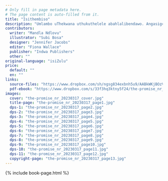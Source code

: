 ```yaml
---
# Only fill in page metadata here.
# The page content is auto-filled from it.
title: "Isithembiso"
description: "Umlambo uThekwana uthukuthelele abahlalibendawo. Angasigcina isithembiso sakhe uLifa, umsana owelusako?"
contributors:
  writer: "Mandla Ndlovu"
  illustrator: "Subi Bosa"
  designer: "Jennifer Jacobs"
  editor: "Fiona Wallace"
  publisher: "Indwa Publishers"
  other: ""
original-language: "isiZulu"
price:
  default: ""
  en: ""
links:
  source-files: "https://www.dropbox.com/sh/ngsg834exbnh5u9/AABkWKjBOzV2XGtPeNLAOsqMa?dl=0"
  pdf-ebook: "https://www.dropbox.com/s/33f3hq3ktny5f24/the-promise_nr_20230317.pdf?dl=0"
images:
  cover: "the-promise_nr_20230317_cover.jpg"
  title-page: "the-promise_nr_20230317_page1.jpg"
  dps-1: "the-promise_nr_20230317_page2.jpg"
  dps-2: "the-promise_nr_20230317_page3.jpg"
  dps-3: "the-promise_nr_20230317_page4.jpg"
  dps-4: "the-promise_nr_20230317_page5.jpg"
  dps-5: "the-promise_nr_20230317_page6.jpg"
  dps-6: "the-promise_nr_20230317_page7.jpg"
  dps-7: "the-promise_nr_20230317_page8.jpg"
  dps-8: "the-promise_nr_20230317_page9.jpg"
  dps-9: "the-promise_nr_20230317_page10.jpg"
  dps-10: "the-promise_nr_20230317_page11.jpg"
  dps-11: "the-promise_nr_20230317_page12.jpg"
  copyright-page: "the-promise_nr_20230317_page13.jpg"
---
```


{% include book-page.html %}
